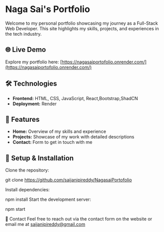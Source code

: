 # Naga Sai's Portfolio

Welcome to my personal portfolio showcasing my journey as a Full-Stack Web Developer. This site highlights my skills, projects, and experiences in the tech industry.

## 🌐 Live Demo

Explore my portfolio here: [https://nagasaiportofolio.onrender.com/](https://nagasaiportofolio.onrender.com/)

## 🛠 Technologies

- **Frontend:** HTML, CSS, JavaScript, React,Bootstrap,ShadCN
- **Deployment:** Render

## 📂 Features

- **Home:** Overview of my skills and experience
- **Projects:** Showcase of my work with detailed descriptions
- **Contact:** Form to get in touch with me

## 🚀 Setup & Installation

Clone the repository:

git clone https://github.com/saijanipireddy/NagasaiPortofolio

Install dependencies:

npm install
Start the development server:

npm start

📧 Contact
Feel free to reach out via the contact form on the website or email me at saijanipireddy@gmail.com
